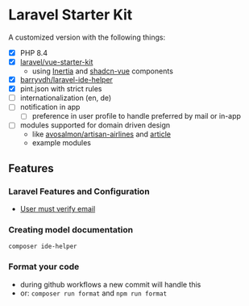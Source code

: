 # Laravel Starter Kit

A customized version with the following things:

- [x] PHP 8.4
- [x] [laravel/vue-starter-kit](https://github.com/laravel/vue-starter-kit)
  - using [Inertia](https://inertiajs.com/) and [shadcn-vue](https://www.shadcn-vue.com/) components
- [x] [barryvdh/laravel-ide-helper](https://github.com/barryvdh/laravel-ide-helper)
- [x] pint.json with strict rules
- [ ] internationalization (en, de)
- [ ] notification in app
  - [ ] preference in user profile to handle preferred by mail or in-app
- [ ] modules supported for domain driven design
  - like [avosalmon/artisan-airlines](https://github.com/avosalmon/artisan-airlines) and [article](https://pacific-nymphea-e41.notion.site/Modularizing-Inertia-Laracon-India-2025-1a6320a6974e8014b91ec08cc6b79c4e)
  - example modules

## Features

### Laravel Features and Configuration

- [User must verify email](https://laravel.com/docs/verification#model-preparation)

### Creating model documentation

`composer ide-helper`

### Format your code

- during github workflows a new commit will handle this
- or: `composer run format` and `npm run format`
